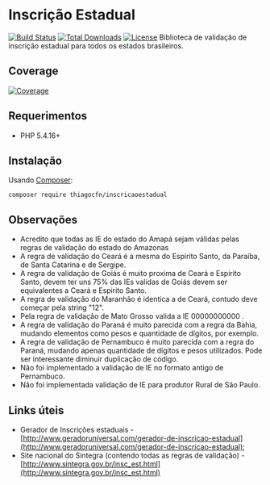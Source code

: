 # Inscrição Estadual


[![Build Status](https://travis-ci.org/Thiagocfn/InscricaoEstadual.svg?branch=master)](https://travis-ci.org/Thiagocfn/InscricaoEstadual)
[![Total Downloads](https://img.shields.io/packagist/dt/thiagocfn/InscricaoEstadual.svg?style=flat-square)](https://packagist.org/packages/Thiagocfn/InscricaoEstadual)
[![License](https://img.shields.io/badge/license-MIT-blue.svg?style=flat-square)](https://packagist.org/packages/thiagocfn/InscricaoEstadual)
Biblioteca de validação de inscrição estadual para todos os estados brasileiros.

## Coverage
[![Coverage](https://codecov.io/gh/Thiagocfn/InscricaoEstadual/branch/master/graphs/sunburst.svg)](https://codecov.io/gh/Thiagocfn/InscricaoEstadual/branch/master)


## Requerimentos

* PHP 5.4.16+

## Instalação

Usando [Composer](http://getcomposer.org):

```
composer require thiagocfn/inscricaoestadual
```
## Observações

* Acredito que todas as IE do estado do Amapá sejam válidas pelas regras de validação 
do estado do Amazonas
* A regra de validação do Ceará é a mesma do Espirito Santo, da Paraíba, de Santa Catarina e de Sergipe.
* A regra de validação de Goiás é muito proxima de Ceará e Espirito Santo, devem ter uns 75% das IEs validas de Goiás devem ser equivalentes a Ceará e Espirito Santo.
* A regra de validação do Maranhão é identica a de Ceará, contudo deve começar pela string "12".
* Pela regra de validação de Mato Grosso valida a IE 00000000000 .
* A regra de validação do Paraná é muito parecida com a regra da Bahia, mudando elementos como pesos e quantidade de dígitos, por exemplo.
* A regra de validação de Pernambuco é muito parecida com a regra do Paraná, mudando apenas quantidade de dígitos e pesos utilizados. Pode ser interessante diminuir duplicação de código.
* Não foi implementado a validação de IE no formato antigo de Pernambuco.
* Não foi implementada validação de IE para produtor Rural de São Paulo.

## Links úteis
* Gerador de Inscrições estaduais - [http://www.geradoruniversal.com/gerador-de-inscricao-estadual](http://www.geradoruniversal.com/gerador-de-inscricao-estadual);
* Site nacional do Sintegra (contendo todas as regras de validação) - [http://www.sintegra.gov.br/insc_est.html](http://www.sintegra.gov.br/insc_est.html)